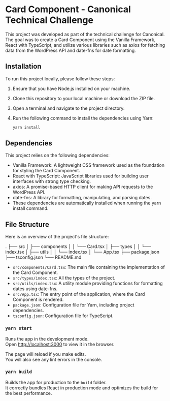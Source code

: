 # Card Component - Canonical Technical Challenge

This project was developed as part of the technical challenge for Canonical. The goal was to create a Card Component using the Vanilla Framework, React with TypeScript, and utilize various libraries such as axios for fetching data from the WordPress API and date-fns for date formatting.

## Installation

To run this project locally, please follow these steps:

1. Ensure that you have Node.js installed on your machine.
2. Clone this repository to your local machine or download the ZIP file.
3. Open a terminal and navigate to the project directory.
4. Run the following command to install the dependencies using Yarn:

   ```bash
   yarn install
   
## Dependencies

This project relies on the following dependencies:

- Vanilla Framework: A lightweight CSS framework used as the foundation for styling the Card Component.
- React with TypeScript: JavaScript libraries used for building user interfaces with strong type checking.
- axios: A promise-based HTTP client for making API requests to the WordPress API.
- date-fns: A library for formatting, manipulating, and parsing dates.
- These dependencies are automatically installed when running the yarn install command.

## File Structure

Here is an overview of the project's file structure:

.
├── src
│   ├── components
│   │   └── Card.tsx
│   ├── types
│   │   └── index.tsx
│   ├── utils
│   │   └── index.tsx
│   └── App.tsx
├── package.json
├── tsconfig.json
└── README.md

- `src/components/Card.tsx`: The main file containing the implementation of the Card Component.
- `src/types/index.tsx`: All the types of the project.
- `src/utils/index.tsx`: A utility module providing functions for formatting dates using date-fns.
- `src/App.tsx`: The entry point of the application, where the Card Component is rendered.
- `package.json`: Configuration file for Yarn, including project dependencies.
- `tsconfig.json`: Configuration file for TypeScript.

### `yarn start`

Runs the app in the development mode.\
Open [http://localhost:3000](http://localhost:3000) to view it in the browser.

The page will reload if you make edits.\
You will also see any lint errors in the console.

### `yarn build`

Builds the app for production to the `build` folder.\
It correctly bundles React in production mode and optimizes the build for the best performance.

